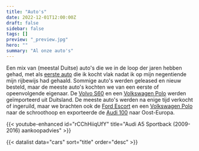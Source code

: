 ```yaml
---
title: "Auto's"
date: 2022-12-01T12:00:00Z
draft: false
sidebar: false
tags: []
preview: "_preview.jpg"
hero: ""
summary: "Al onze auto's"
---
```


Een mix van (meestal Duitse) auto's die we in de loop der jaren hebben gehad, met als [eerste auto](#1979-ford-escort-mk-ii) die ik kocht vlak nadat ik op mijn negentiende mijn rijbewijs had gehaald.
Sommige auto's werden geleased en nieuw besteld, maar de meeste auto's kochten we van een eerste of opeenvolgende eigenaar.
De [Volvo S60](#2002-volvo-s60) en een [Volkswagen Polo](#1998-volkswagen-polo-mk-3) werden geïmporteerd uit Duitsland.
De meeste auto's werden na enige tijd verkocht of ingeruild, maar we brachten ook de [Ford Escort](#1979-ford-escort-mk-ii) en een [Volkswagen Polo](#1998-volkswagen-polo-mk-3) naar de schroothoop en exporteerde de [Audi 100](#1993-audi-100) naar Oost-Europa.

{{< youtube-enhanced id="rCChHiiqUfY" title="Audi A5 Sportback (2009-2016) aankoopadvies" >}}

{{< datalist data="cars" sort="title" order="desc" >}}
